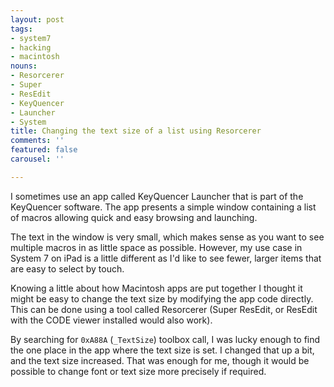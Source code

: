 ```yaml
---
layout: post
tags:
- system7
- hacking
- macintosh
nouns:
- Resorcerer
- Super
- ResEdit
- KeyQuencer
- Launcher
- System
title: Changing the text size of a list using Resorcerer
comments: ''
featured: false
carousel: ''

---
```

I sometimes use an app called KeyQuencer Launcher that is part of the KeyQuencer software. The app presents a simple window containing a list of macros allowing quick and easy browsing and launching.

The text in the window is very small, which makes sense as you want to see multiple macros in as little space as possible. However, my use case in System 7 on iPad is a little different as I'd like to see fewer, larger items that are easy to select by touch.

Knowing a little about how Macintosh apps are put together I thought it might be easy to change the text size by modifying the app code directly. This can be done using a tool called Resorcerer (Super ResEdit, or ResEdit with the CODE viewer installed would also work).

By searching for `0xA88A` (`_TextSize`) toolbox call, I was lucky enough to find the one place in the app where the text size is set. I changed that up a bit, and the text size increased. That was enough for me, though it would be possible to change font or text size more precisely if required.
